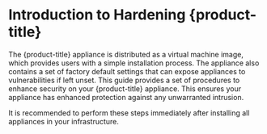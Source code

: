 # Introduction to Hardening {product-title}

The {product-title} appliance is distributed as a virtual machine image,
which provides users with a simple installation process. The appliance
also contains a set of factory default settings that can expose
appliances to vulnerabilities if left unset. This guide provides a set
of procedures to enhance security on your {product-title} appliance.
This ensures your appliance has enhanced protection against any
unwarranted intrusion.

It is recommended to perform these steps immediately after installing
all appliances in your infrastructure.

